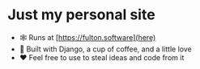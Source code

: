 # Just my personal site
- 🕸️  Runs at [https://fulton.software](here)
- 🔨  Built with Django, a cup of coffee, and a little love
- ❤️  Feel free to use to steal ideas and code from it
